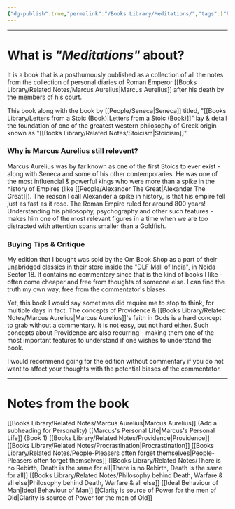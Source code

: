 ```yaml
---
{"dg-publish":true,"permalink":"/Books Library/Meditations/","tags":["Philosophy","WorldCulture"]}
---
```



---
# What is *"Meditations"* about?
It is a book that is a posthumously published as a collection of all the notes from the collection of personal diaries of Roman Emperor [[Books Library/Related Notes/Marcus Aurelius\|Marcus Aurelius]] after his death by the members of his court.

This book along with the book by [[People/Seneca\|Seneca]] titled, "[[Books Library/Letters from a Stoic (Book)\|Letters from a Stoic (Book)]]" lay & detail the foundation of one of the greatest western philosophy of Greek origin known as "[[Books Library/Related Notes/Stoicism\|Stoicism]]".

### Why is Marcus Aurelius still relevent?
Marcus Aurelius was by far known as one of the first Stoics to ever exist - along with Seneca and some of his other contemporaries. He was one of the most influencial & powerful kings who were more than a spike in the history of Empires (like [[People/Alexander The Great\|Alexander The Great]]). The reason I call Alexander a spike in history, is that his empire fell just as fast as it rose. The Roman Empire ruled for around 800 years! Understanding his philosophy, psychography and other such features - makes him one of the most relevant figures in a time when we are too distracted with attention spans smaller than a Goldfish.

### Buying Tips & Critique
My edition that I bought was sold by the Om Book Shop as a part of their unabridged classics in their store inside the "DLF Mall of India", in Noida Sector 18. It contains no commentary since that is the kind of books I like - often come cheaper and free from thoughts of someone else. I can find the truth my own way, free from the commentator's biases.

Yet, this book I would say sometimes did require me to stop to think, for multiple days in fact. The concepts of Providence & [[Books Library/Related Notes/Marcus Aurelius\|Marcus Aurelius]]'s faith in Gods is a hard concept to grab without a commentary.  It is not easy, but not hard either. Such concepts about Providence are also recurring - making them one of the most important features to understand if one wishes to understand the book.

I would recommend going for the edition without commentary if you do not want to affect your thoughts with the potential biases of the commentator.

---
# Notes from the book
[[Books Library/Related Notes/Marcus Aurelius\|Marcus Aurelius]] (Add a subheading for Personality)
[[Marcus's Personal Life\|Marcus's Personal Life]] (Book 1)
[[Books Library/Related Notes/Providence\|Providence]] 
[[Books Library/Related Notes/Procrastination\|Procrastination]]
[[Books Library/Related Notes/People-Pleasers often forget themselves\|People-Pleasers often forget themselves]]
[[Books Library/Related Notes/There is no Rebirth, Death is the same for all\|There is no Rebirth, Death is the same for all]]
[[Books Library/Related Notes/Philosophy behind Death, Warfare & all else\|Philosophy behind Death, Warfare & all else]]
[[Ideal Behaviour of Man\|Ideal Behaviour of Man]]
[[Clarity is source of Power for the men of Old\|Clarity is source of Power for the men of Old]]

